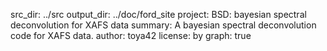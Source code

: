 src_dir: ../src
output_dir: ../doc/ford_site
project: BSD: bayesian spectral deconvolution for XAFS data
summary: A bayesian spectral deconvolution code for XAFS data.
author: toya42
license: by
graph: true
